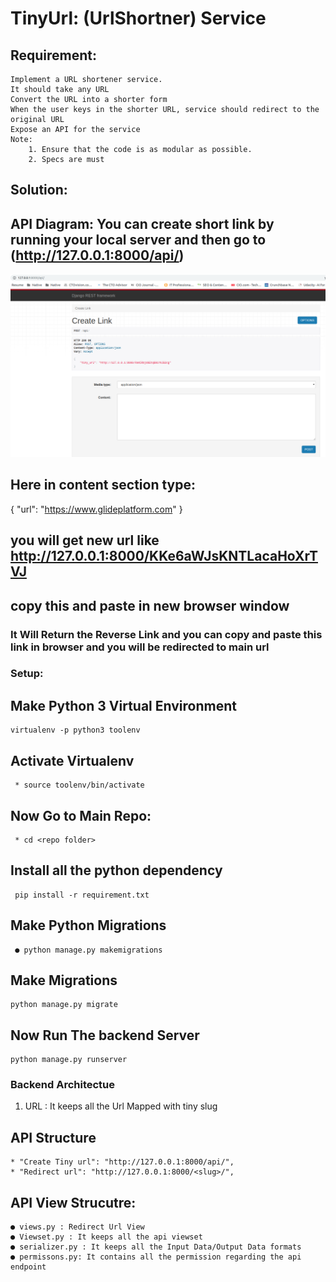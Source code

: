 # TinyUrl: (UrlShortner) Service


## Requirement:
    Implement a URL shortener service.
    It should take any URL
    Convert the URL into a shorter form
    When the user keys in the shorter URL, service should redirect to the original URL
    Expose an API for the service
    Note:
        1. Ensure that the code is as modular as possible.
        2. Specs are must



## Solution:

## API Diagram: You can create short link by running your local server  and then go to (http://127.0.0.1:8000/api/)

![alt text](tiny.png)

## Here in content section type:

 {
    "url": "https://www.glideplatform.com"
  }

## you will get new url  like http://127.0.0.1:8000/KKe6aWJsKNTLacaHoXrTVJ

## copy this and paste in new browser window

### It Will Return the Reverse Link and you can copy and paste this link in browser and you will be redirected to main url

### Setup:

## Make Python 3 Virtual Environment

    virtualenv -p python3 toolenv


## Activate Virtualenv

     * source toolenv/bin/activate



## Now Go to Main Repo:

     * cd <repo folder>

## Install all the python dependency

     pip install -r requirement.txt



## Make Python Migrations

     ● python manage.py makemigrations



## Make Migrations

    python manage.py migrate


## Now Run The backend Server

    python manage.py runserver



### Backend Architectue


1. URL : It keeps all the Url Mapped with tiny slug



## API Structure

    * "Create Tiny url": "http://127.0.0.1:8000/api/",
    * "Redirect url": "http://127.0.0.1:8000/<slug>/",

## API View Strucutre:
    ● views.py : Redirect Url View
    ● Viewset.py : It keeps all the api viewset
    ● serializer.py : It keeps all the Input Data/Output Data formats
    ● permissons.py: It contains all the permission regarding the api endpoint

